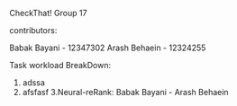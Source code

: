 CheckThat! Group 17

contributors:

Babak Bayani - 12347302
Arash Behaein - 12324255

Task workload BreakDown:
 
1. adssa
2. afsfasf
3.Neural-reRank: Babak Bayani - Arash Behaein
